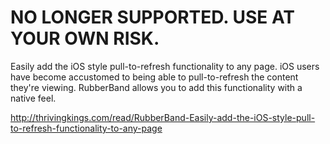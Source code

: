 NO LONGER SUPPORTED. USE AT YOUR OWN RISK.
===

Easily add the iOS style pull-to-refresh functionality to any page. iOS users have become accustomed to being able to pull-to-refresh the content they're viewing. RubberBand allows you to add this functionality with a native feel.

http://thrivingkings.com/read/RubberBand-Easily-add-the-iOS-style-pull-to-refresh-functionality-to-any-page

